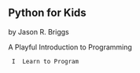 


## Python for Kids
by Jason R. Briggs

A Playful Introduction to Programming

```
 I  Learn to Program
```
